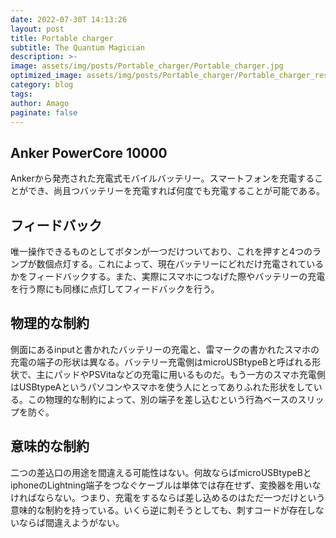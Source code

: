 ```yaml
---
date: 2022-07-30T 14:13:26
layout: post
title: Portable charger
subtitle: The Quantum Magician
description: >-
image: assets/img/posts/Portable_charger/Portable_charger.jpg
optimized_image: assets/img/posts/Portable_charger/Portable_charger_resized_thumbnail.jpg
category: blog
tags: 
author: Amago
paginate: false
---
```


## Anker PowerCore 10000

Ankerから発売された充電式モバイルバッテリー。スマートフォンを充電することができ、尚且つバッテリーを充電すれば何度でも充電することが可能である。

## フィードバック

唯一操作できるものとしてボタンが一つだけついており、これを押すと4つのランプが数個点灯する。これによって、現在バッテリーにどれだけ充電されているかをフィードバックする。また、実際にスマホにつなげた際やバッテリーの充電を行う際にも同様に点灯してフィードバックを行う。

## 物理的な制約

側面にあるinputと書かれたバッテリーの充電と、雷マークの書かれたスマホの充電の端子の形状は異なる。バッテリー充電側はmicroUSBtypeBと呼ばれる形状で、主にパッドやPSVitaなどの充電に用いるものだ。もう一方のスマホ充電側はUSBtypeAというパソコンやスマホを使う人にとってありふれた形状をしている。この物理的な制約によって、別の端子を差し込むという行為ベースのスリップを防ぐ。

## 意味的な制約

二つの差込口の用途を間違える可能性はない。何故ならばmicroUSBtypeBとiphoneのLightning端子をつなぐケーブルは単体では存在せず、変換器を用いなければならない。つまり、充電をするならば差し込めるのはただ一つだけという意味的な制約を持っている。いくら逆に刺そうとしても、刺すコードが存在しないならば間違えようがない。